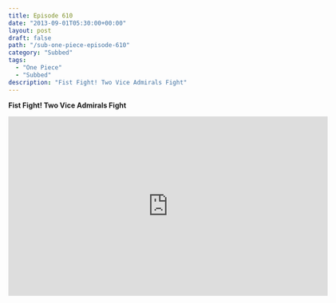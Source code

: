 ```yaml
---
title: Episode 610
date: "2013-09-01T05:30:00+00:00"
layout: post
draft: false
path: "/sub-one-piece-episode-610"
category: "Subbed"
tags:
  - "One Piece"
  - "Subbed"
description: "Fist Fight! Two Vice Admirals Fight"
---
```


**Fist Fight! Two Vice Admirals Fight**

<iframe width="640" height="360" src="https://www.rapidvideo.com/e/G6FRPFT1AL" frameborder="0" marginwidth=0 marginheight=0 scrolling=no allowfullscreen></iframe>

